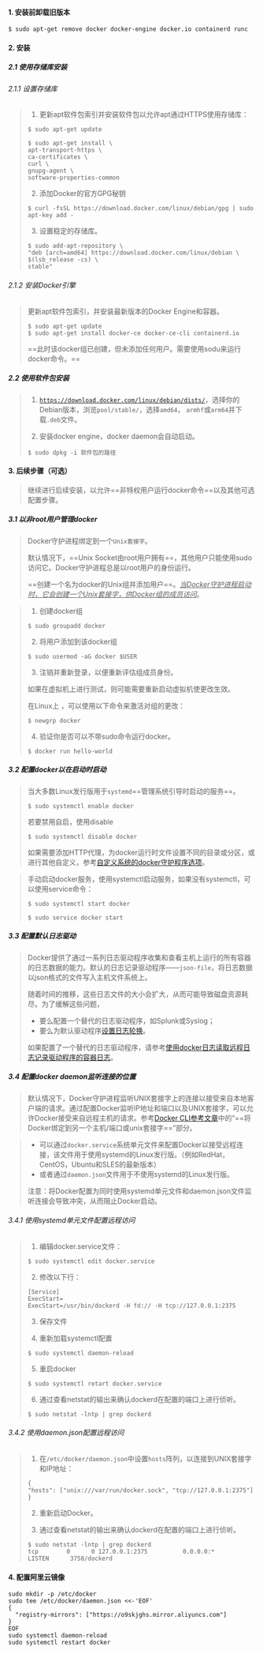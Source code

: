 #### 1. 安装前卸载旧版本

```shell
$ sudo apt-get remove docker docker-engine docker.io containerd runc
```

#### 2. 安装

##### 2.1 使用存储库安装

###### 2.1.1 设置存储库

>1. 更新apt软件包索引并安装软件包以允许apt通过HTTPS使用存储库：
>
>   ```shell
>   $ sudo apt-get update
>   
>   $ sudo apt-get install \
>   apt-transport-https \
>   ca-certificates \
>   curl \
>   gnupg-agent \
>   software-properties-common
>   ```
>
>2. 添加Docker的官方GPG秘钥
>
>   ```shell
>   $ curl -fsSL https://download.docker.com/linux/debian/gpg | sudo apt-key add -
>   ```
>
>3. 设置稳定的存储库。
>
>   ```shell
>   $ sudo add-apt-repository \
>   "deb [arch=amd64] https://download.docker.com/linux/debian \
>   $(lsb_release -cs) \
>   stable"
>   ```

###### 2.1.2 安装Docker引擎

>更新apt软件包索引，并安装最新版本的Docker Engine和容器。
>
>```shell
>$ sudo apt-get update
>$ sudo apt-get install docker-ce docker-ce-cli containerd.io
>```
>
>==此时该docker组已创建，但未添加任何用户。需要使用sodu来运行docker命令。==

##### 2.2 使用软件包安装

>1. [`https://download.docker.com/linux/debian/dists/`](https://download.docker.com/linux/debian/dists/)，选择你的Debian版本，浏览`pool/stable/`，选择`amd64`， `armhf`或`arm64`并下载`.deb`文件。
>
>2. 安装docker engine，docker daemon会自动启动。
>
>   ```shell
>   $ sudo dpkg -i 软件包的路径
>   ```

#### 3. 后续步骤（可选）

>继续进行后续安装，以允许==非特权用户运行docker命令==以及其他可选配置步骤。

##### 3.1 以非root用户管理docker

>Docker守护进程绑定到一个`Unix套接字`。
>
>默认情况下，==Unix Socket由root用户拥有==，其他用户只能使用sudo访问它。Docker守护进程总是以root用户的身份运行。
>
>==创建一个名为docker的Unix组并添加用户==。*<u>当Docker守护进程启动时，它会创建一个Unix套接字，供Docker组的成员访问</u>*。

>1. 创建docker组
>
>   ```shell
>   $ sudo groupadd docker
>   ```
>
>2. 将用户添加到该docker组
>
>   ```shell
>   $ sudo usermod -aG docker $USER
>   ```
>
>3. 注销并重新登录，以便重新评估组成员身份。
>
>   如果在虚拟机上进行测试，则可能需要重新启动虚拟机使更改生效。
>
>   在Linux上 ，可以使用以下命令来激活对组的更改：
>
>   ```shell
>   $ newgrp docker
>   ```
>
>4. 验证你是否可以不带sudo命令运行docker。
>
>   ```shell
>   $ docker run hello-world
>   ```

##### 3.2 配置docker以在启动时启动

>当大多数Linux发行版用于`systemd`==管理系统引导时启动的服务==。
>
>```shell
>$ sudo systemctl enable docker
>```
>
>若要禁用自启，使用disable
>
>```shell
>$ sudo systemctl disable docker
>```
>
>如果需要添加HTTP代理，为docker运行时文件设置不同的目录或分区，或进行其他自定义，参考[自定义系统的docker守护程序选项](https://docs.docker.com/config/daemon/systemd/)。

>手动启动docker服务，使用systemctl启动服务，如果没有systemctl，可以使用service命令：
>
>```shell
>$ sudo systemctl start docker
>```
>
>```shell
>$ sudo service docker start
>```

##### 3.3 配置默认日志驱动

>Docker提供了通过一系列日志驱动程序收集和查看主机上运行的所有容器的日志数据的能力。默认的日志记录驱动程序——`json-file`，将日志数据以json格式的文件写入主机文件系统上。
>
>随着时间的推移，这些日志文件的大小会扩大，从而可能导致磁盘资源耗尽。为了缓解这些问题，
>
>- 要么配置一个替代的日志驱动程序，如Splunk或Syslog；
>- 要么为默认驱动程序[设置日志轮换](https://docs.docker.com/config/containers/logging/configure/#configure-the-default-logging-driver)。
>
>如果配置了一个替代的日志驱动程序，请参考[使用docker日志读取远程日志记录驱动程序的容器日志](https://docs.docker.com/config/containers/logging/dual-logging/)。

##### 3.4 配置docker daemon监听连接的位置

>默认情况下，Docker守护进程监听UNIX套接字上的连接以接受来自本地客户端的请求。通过配置Docker监听IP地址和端口以及UNIX套接字，可以允许Docker接受来自远程主机的请求。参考[Docker CLI参考文章](https://docs.docker.com/engine/reference/commandline/dockerd/)中的“==将Docker绑定到另一个主机/端口或unix套接字==”部分。

>- 可以通过`docker.service`系统单元文件来配置Docker以接受远程连接，该文件用于使用systemd的Linux发行版。（例如RedHat，CentOS，Ubuntu和SLES的最新版本）
>- 或者通过`daemon.json`文件用于不使用systemd的Linux发行版。
>
>注意：将Docker配置为同时使用systemd单元文件和daemon.json文件监听连接会导致冲突，从而阻止Docker启动。

###### 3.4.1 使用systemd单元文件配置远程访问

>1. 编辑docker.service文件：
>
>   ```shell
>   $ sudo systemctl edit docker.service
>   ```
>
>2. 修改以下行：
>
>   ```
>   [Service]
>   ExecStart=
>   ExecStart=/usr/bin/dockerd -H fd:// -H tcp://127.0.0.1:2375
>   ```
>
>3. 保存文件
>
>4. 重新加载systemctl配置
>
>   ```shell
>   $ sudo systemctl daemon-reload
>   ```
>
>5. 重启docker
>
>   ```shell
>   $ sudo systemctl retart docker.service
>   ```
>
>6. 通过查看netstat的输出来确认dockerd在配置的端口上进行侦听。
>
>   ```shell
>   $ sudo netstat -lntp | grep dockerd
>   ```

###### 3.4.2 使用daemon.json配置远程访问

>1. 在`/etc/docker/daemon.json`中设置`hosts`阵列，以连接到UNIX套接字和IP地址：
>
>   ```
>   {
>   "hosts": ["unix:///var/run/docker.sock", "tcp://127.0.0.1:2375"]
>   }
>   ```
>
>2. 重新启动Docker。
>
>3. 通过查看netstat的输出来确认dockerd在配置的端口上进行侦听。
>
>   ```
>   $ sudo netstat -lntp | grep dockerd
>   tcp        0      0 127.0.0.1:2375          0.0.0.0:*               LISTEN      3758/dockerd
>   ```

#### 4. 配置阿里云镜像

```shell
sudo mkdir -p /etc/docker
sudo tee /etc/docker/daemon.json <<-'EOF'
{
  "registry-mirrors": ["https://o9skjghs.mirror.aliyuncs.com"]
}
EOF
sudo systemctl daemon-reload
sudo systemctl restart docker
```

